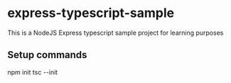 # express-typescript-sample
This is a NodeJS Express typescript sample project for learning purposes

## Setup commands
npm init
tsc --init